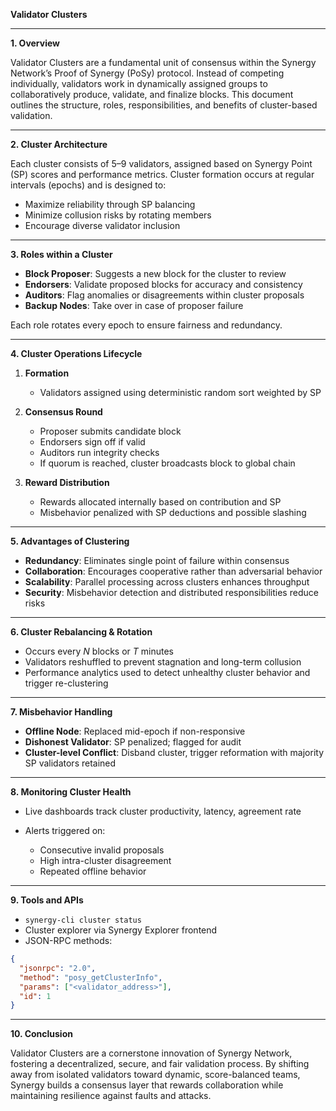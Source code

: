 **Validator Clusters**

---

**1. Overview**

Validator Clusters are a fundamental unit of consensus within the Synergy Network’s Proof of Synergy (PoSy) protocol. Instead of competing individually, validators work in dynamically assigned groups to collaboratively produce, validate, and finalize blocks. This document outlines the structure, roles, responsibilities, and benefits of cluster-based validation.

---

**2. Cluster Architecture**

Each cluster consists of 5–9 validators, assigned based on Synergy Point (SP) scores and performance metrics. Cluster formation occurs at regular intervals (epochs) and is designed to:

* Maximize reliability through SP balancing
* Minimize collusion risks by rotating members
* Encourage diverse validator inclusion

---

**3. Roles within a Cluster**

* **Block Proposer**: Suggests a new block for the cluster to review
* **Endorsers**: Validate proposed blocks for accuracy and consistency
* **Auditors**: Flag anomalies or disagreements within cluster proposals
* **Backup Nodes**: Take over in case of proposer failure

Each role rotates every epoch to ensure fairness and redundancy.

---

**4. Cluster Operations Lifecycle**

1. **Formation**

   * Validators assigned using deterministic random sort weighted by SP
2. **Consensus Round**

   * Proposer submits candidate block
   * Endorsers sign off if valid
   * Auditors run integrity checks
   * If quorum is reached, cluster broadcasts block to global chain
3. **Reward Distribution**

   * Rewards allocated internally based on contribution and SP
   * Misbehavior penalized with SP deductions and possible slashing

---

**5. Advantages of Clustering**

* **Redundancy**: Eliminates single point of failure within consensus
* **Collaboration**: Encourages cooperative rather than adversarial behavior
* **Scalability**: Parallel processing across clusters enhances throughput
* **Security**: Misbehavior detection and distributed responsibilities reduce risks

---

**6. Cluster Rebalancing & Rotation**

* Occurs every *N* blocks or *T* minutes
* Validators reshuffled to prevent stagnation and long-term collusion
* Performance analytics used to detect unhealthy cluster behavior and trigger re-clustering

---

**7. Misbehavior Handling**

* **Offline Node**: Replaced mid-epoch if non-responsive
* **Dishonest Validator**: SP penalized; flagged for audit
* **Cluster-level Conflict**: Disband cluster, trigger reformation with majority SP validators retained

---

**8. Monitoring Cluster Health**

* Live dashboards track cluster productivity, latency, agreement rate
* Alerts triggered on:

  * Consecutive invalid proposals
  * High intra-cluster disagreement
  * Repeated offline behavior

---

**9. Tools and APIs**

* `synergy-cli cluster status`
* Cluster explorer via Synergy Explorer frontend
* JSON-RPC methods:

```json
{
  "jsonrpc": "2.0",
  "method": "posy_getClusterInfo",
  "params": ["<validator_address>"],
  "id": 1
}
```

---

**10. Conclusion**

Validator Clusters are a cornerstone innovation of Synergy Network, fostering a decentralized, secure, and fair validation process. By shifting away from isolated validators toward dynamic, score-balanced teams, Synergy builds a consensus layer that rewards collaboration while maintaining resilience against faults and attacks.
